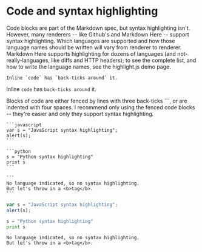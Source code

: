 <!-- ======================================================================
--- Search engine
title:          Markdown code and syntax highlighting
keywords:       markdown, code, syntax, highlight
description:    Markdown code and syntax highlighting in md-site-engine.
--- Menu system
order:          60
text:           Code and syntax highlighting
hidden:         false
umbel:          false
--- Page properties
id:             
document:       
layout:         layout-2-left
$-left:         #side-menu
--- Side menu
side-menu-root:     /markdown
side-menu-header:   Markdown help
side-menu-top:      
side-menu-depth:    1
======================================================================= -->

# Code and syntax highlighting

Code blocks are part of the Markdown spec, but syntax highlighting isn't.
However, many renderers -- like Github's and Markdown Here -- support syntax
highlighting. Which languages are supported and how those language names should
be written will vary from renderer to renderer. Markdown Here supports
highlighting for dozens of languages (and not-really-languages, like diffs
and HTTP headers); to see the complete list, and how to write the language names,
see the highlight.js demo page.

```
Inline `code` has `back-ticks around` it.
```

Inline `code` has `back-ticks around` it.

Blocks of code are either fenced by lines with three back-ticks ```, or
are indented with four spaces. I recommend only using the fenced code blocks --
they're easier and only they support syntax highlighting.

    ```javascript
    var s = "JavaScript syntax highlighting";
    alert(s);
    ```
    
    ```python
    s = "Python syntax highlighting"
    print s
    ```
    
    ```
    No language indicated, so no syntax highlighting.
    But let's throw in a <b>tag</b>.
    ```

```javascript
var s = "JavaScript syntax highlighting";
alert(s);
```
 
```python
s = "Python syntax highlighting"
print s
```
 
```no-highlight
No language indicated, so no syntax highlighting. 
But let's throw in a <b>tag</b>.
```

